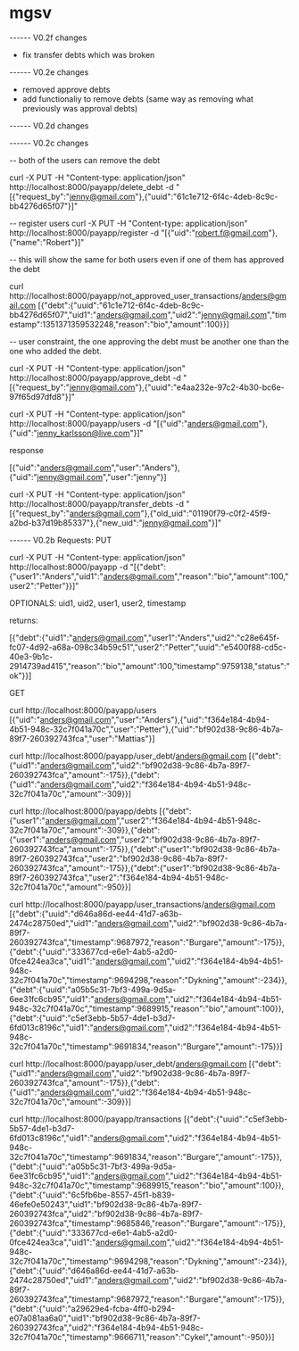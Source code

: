 mgsv
====

------ V0.2f changes
- fix transfer debts which was broken

------ V0.2e changes
- removed approve debts
- add functionaliy to remove debts (same way as removing what previously was approval debts)


------ V0.2d changes


------ V0.2c changes

-- both of the users can remove the debt

curl -X PUT -H "Content-type: application/json" http://localhost:8000/payapp/delete_debt -d "[{\"request_by\":\"jenny@gmail.com\"},{\"uuid\":\"61c1e712-6f4c-4deb-8c9c-bb4276d65f07\"}]"

-- register users
curl -X PUT -H "Content-type: application/json" http://localhost:8000/payapp/register -d "[{\"uid\":\"robert.f@gmail.com\"},{\"name\":\"Robert\"}]"

-- this will show the same for both users even if one of them has approved the debt

curl http://localhost:8000/payapp/not_approved_user_transactions/anders@gmail.com
[{"debt":{"uuid":"61c1e712-6f4c-4deb-8c9c-bb4276d65f07","uid1":"anders@gmail.com","uid2":"jenny@gmail.com","timestamp":1351371359532248,"reason":"bio","amount":100}}]

-- user constraint, the one approving the debt must be another one than the one who added the debt.

curl -X PUT -H "Content-type: application/json" http://localhost:8000/payapp/approve_debt -d "[{\"request_by\":\"jenny@gmail.com\"},{\"uuid\":\"e4aa232e-97c2-4b30-bc6e-97f65d97dfd8\"}]"

curl -X PUT -H "Content-type: application/json" http://localhost:8000/payapp/users -d "[{\"uid\":\"anders@gmail.com\"},{\"uid\":\"jenny_karlsson@live.com\"}]"

response

[{"uid":"anders@gmail.com","user":"Anders"},{"uid":"jenny@gmail.com","user":"jenny"}]

curl -X PUT -H "Content-type: application/json" http://localhost:8000/payapp/transfer_debts -d "[{\"request_by\":\"anders@gmail.com\"},{\"old_uid\":\"01190f79-c0f2-45f9-a2bd-b37d19b85337\"},{\"new_uid\":\"jenny@gmail.com\"}]"

------ V0.2b
Requests:
PUT

curl -X PUT -H "Content-type: application/json" http://localhost:8000/payapp -d "[{\"debt\":{\"user1\":\"Anders\",\"uid1\":\"anders@gmail.com\",\"reason\":\"bio\",\"amount\":100,\"user2\":\"Petter\"}}]"

OPTIONALS:
uid1, uid2, user1, user2, timestamp

returns:

[{"debt":{"uid1":"anders@gmail.com","user1":"Anders","uid2":"c28e645f-fc07-4d92-a68a-098c34b59c51","user2":"Petter","uuid":"e5400f88-cd5c-40e3-9b1c-2914739ad415","reason":"bio","amount":100,"timestamp":9759138,"status":"ok"}}]

GET

curl http://localhost:8000/payapp/users
[{"uid":"anders@gmail.com","user":"Anders"},{"uid":"f364e184-4b94-4b51-948c-32c7f041a70c","user":"Petter"},{"uid":"bf902d38-9c86-4b7a-89f7-260392743fca","user":"Mattias"}]

curl http://localhost:8000/payapp/user_debt/anders@gmail.com
[{"debt":{"uid1":"anders@gmail.com","uid2":"bf902d38-9c86-4b7a-89f7-260392743fca","amount":-175}},{"debt":{"uid1":"anders@gmail.com","uid2":"f364e184-4b94-4b51-948c-32c7f041a70c","amount":-309}}]

curl http://localhost:8000/payapp/debts
[{"debt":{"user1":"anders@gmail.com","user2":"f364e184-4b94-4b51-948c-32c7f041a70c","amount":-309}},{"debt":{"user1":"anders@gmail.com","user2":"bf902d38-9c86-4b7a-89f7-260392743fca","amount":-175}},{"debt":{"user1":"bf902d38-9c86-4b7a-89f7-260392743fca","user2":"bf902d38-9c86-4b7a-89f7-260392743fca","amount":-175}},{"debt":{"user1":"bf902d38-9c86-4b7a-89f7-260392743fca","user2":"f364e184-4b94-4b51-948c-32c7f041a70c","amount":-950}}]

curl http://localhost:8000/payapp/user_transactions/anders@gmail.com
[{"debt":{"uuid":"d646a86d-ee44-41d7-a63b-2474c28750ed","uid1":"anders@gmail.com","uid2":"bf902d38-9c86-4b7a-89f7-260392743fca","timestamp":9687972,"reason":"Burgare","amount":-175}},{"debt":{"uuid":"333677cd-e6e1-4ab5-a2d0-0fce424ea3ca","uid1":"anders@gmail.com","uid2":"f364e184-4b94-4b51-948c-32c7f041a70c","timestamp":9694298,"reason":"Dykning","amount":-234}},{"debt":{"uuid":"a05b5c31-7bf3-499a-9d5a-6ee31fc6cb95","uid1":"anders@gmail.com","uid2":"f364e184-4b94-4b51-948c-32c7f041a70c","timestamp":9689915,"reason":"bio","amount":100}},{"debt":{"uuid":"c5ef3ebb-5b57-4de1-b3d7-6fd013c8196c","uid1":"anders@gmail.com","uid2":"f364e184-4b94-4b51-948c-32c7f041a70c","timestamp":9691834,"reason":"Burgare","amount":-175}}]

curl http://localhost:8000/payapp/user_debt/anders@gmail.com
[{"debt":{"uid1":"anders@gmail.com","uid2":"bf902d38-9c86-4b7a-89f7-260392743fca","amount":-175}},{"debt":{"uid1":"anders@gmail.com","uid2":"f364e184-4b94-4b51-948c-32c7f041a70c","amount":-309}}]

curl http://localhost:8000/payapp/transactions
[{"debt":{"uuid":"c5ef3ebb-5b57-4de1-b3d7-6fd013c8196c","uid1":"anders@gmail.com","uid2":"f364e184-4b94-4b51-948c-32c7f041a70c","timestamp":9691834,"reason":"Burgare","amount":-175}},{"debt":{"uuid":"a05b5c31-7bf3-499a-9d5a-6ee31fc6cb95","uid1":"anders@gmail.com","uid2":"f364e184-4b94-4b51-948c-32c7f041a70c","timestamp":9689915,"reason":"bio","amount":100}},{"debt":{"uuid":"6c5fb6be-8557-45f1-b839-46efe0e50243","uid1":"bf902d38-9c86-4b7a-89f7-260392743fca","uid2":"bf902d38-9c86-4b7a-89f7-260392743fca","timestamp":9685846,"reason":"Burgare","amount":-175}},{"debt":{"uuid":"333677cd-e6e1-4ab5-a2d0-0fce424ea3ca","uid1":"anders@gmail.com","uid2":"f364e184-4b94-4b51-948c-32c7f041a70c","timestamp":9694298,"reason":"Dykning","amount":-234}},{"debt":{"uuid":"d646a86d-ee44-41d7-a63b-2474c28750ed","uid1":"anders@gmail.com","uid2":"bf902d38-9c86-4b7a-89f7-260392743fca","timestamp":9687972,"reason":"Burgare","amount":-175}},{"debt":{"uuid":"a29629e4-fcba-4ff0-b294-e07a081aa6a0","uid1":"bf902d38-9c86-4b7a-89f7-260392743fca","uid2":"f364e184-4b94-4b51-948c-32c7f041a70c","timestamp":9666711,"reason":"Cykel","amount":-950}}]
